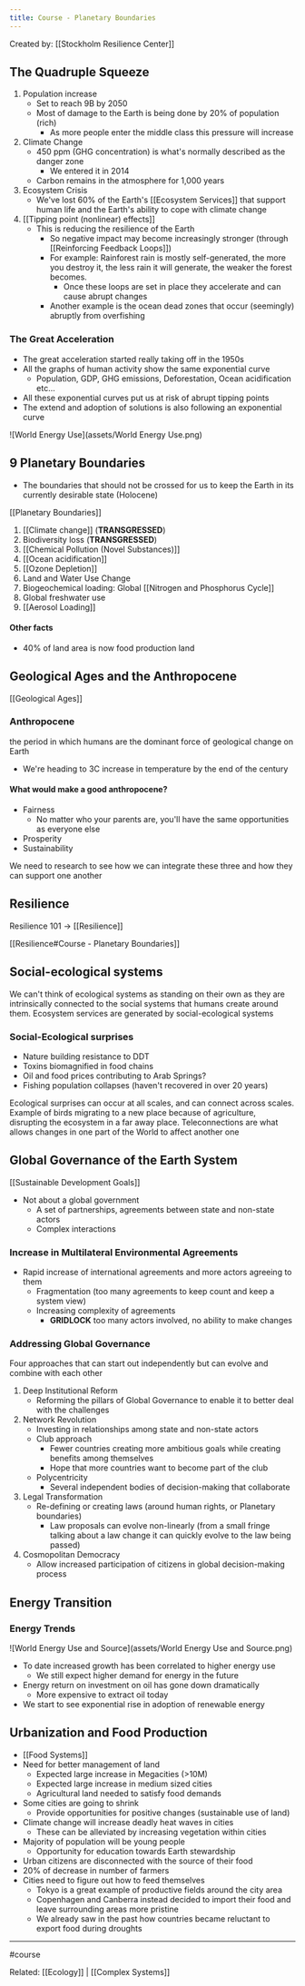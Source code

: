 ```yaml
---
title: Course - Planetary Boundaries
---
```

Created by: [[Stockholm Resilience Center]]

## The Quadruple Squeeze
1. Population increase
	- Set to reach 9B by 2050
	- Most of damage to the Earth is being done by 20% of population (rich)
		- As more people enter the middle class this pressure will increase
2. Climate Change
	- 450 ppm (GHG concentration) is what's normally described as the danger zone
		- We entered it in 2014
	- Carbon remains in the atmosphere for 1,000 years
3. Ecosystem Crisis
	- We've lost 60% of the Earth's [[Ecosystem Services]] that support human life and the Earth's ability to cope with climate change
4. [[Tipping point (nonlinear) effects]]
	- This is reducing the resilience of the Earth
		- So negative impact may become increasingly stronger (through [[Reinforcing Feedback Loops]])
		- For example: Rainforest rain is mostly self-generated, the more you destroy it, the less rain it will generate, the weaker the forest becomes.
			- Once these loops are set in place they accelerate and can cause abrupt changes
		- Another example is the ocean dead zones that occur (seemingly) abruptly from overfishing

### The Great Acceleration
- The great acceleration started really taking off in the 1950s
- All the graphs of human activity show the same exponential curve
	- Population, GDP, GHG emissions, Deforestation, Ocean acidification etc...
- All these exponential curves put us at risk of abrupt tipping points
- The extend and adoption of solutions is also following an exponential curve

![World Energy Use](assets/World Energy Use.png)

## 9 Planetary Boundaries
- The boundaries that should not be crossed for us to keep the Earth in its currently desirable state (Holocene)

[[Planetary Boundaries]]
1. [[Climate change]] (**TRANSGRESSED**)
2. Biodiversity loss (**TRANSGRESSED**)
3. [[Chemical Pollution (Novel Substances)]]
4. [[Ocean acidification]]
5. [[Ozone Depletion]]
6. Land and Water Use Change
7. Biogeochemical loading: Global [[Nitrogen and Phosphorus Cycle]]
8. Global freshwater use
9. [[Aerosol Loading]]

#### Other facts
- 40% of land area is now food production land


## Geological Ages and the Anthropocene
[[Geological Ages]]

### Anthropocene
the period in which humans are the dominant force of geological change on Earth

- We're heading to 3C increase in temperature by the end of the century

#### What would make a good anthropocene?
- Fairness
	- No matter who your parents are, you'll have the same opportunities as everyone else
- Prosperity
- Sustainability

We need to research to see how we can integrate these three and how they can support one another

## Resilience
Resilience 101 → [[Resilience]]

[[Resilience#Course - Planetary Boundaries]]

## Social-ecological systems
We can't think of ecological systems as standing on their own as they are intrinsically connected to the social systems that humans create around them. Ecosystem services are generated by social-ecological systems

### Social-Ecological surprises
- Nature building resistance to DDT
- Toxins biomagnified in food chains
- Oil and food prices contributing to Arab Springs?
- Fishing population collapses (haven't recovered in over 20 years)

Ecological surprises can occur at all scales, and can connect across scales. Example of birds migrating to a new place because of agriculture, disrupting the ecosystem in a far away place. Teleconnections are what allows changes in one
part of the World to affect another one


## Global Governance of the Earth System
[[Sustainable Development Goals]]

- Not about a global government
	- A set of partnerships, agreements between state and non-state actors
	- Complex interactions

### Increase in Multilateral Environmental Agreements
- Rapid increase of international agreements and more actors agreeing to them
	- Fragmentation (too many agreements to keep count and keep a system view)
	- Increasing complexity of agreements
		- **GRIDLOCK** too many actors involved, no ability to make changes

### Addressing Global Governance
Four approaches that can start out independently but can evolve and combine with each other

1. Deep Institutional Reform
	- Reforming the pillars of Global Governance to enable it to better deal with the challenges
2. Network Revolution
	- Investing in relationships among state and non-state actors
	- Club approach
		- Fewer countries creating more ambitious goals while creating benefits among themselves
		- Hope that more countries want to become part of the club
	- Polycentricity
		- Several independent bodies of decision-making that collaborate
3. Legal Transformation
	- Re-defining or creating laws (around human rights, or Planetary boundaries)
		- Law proposals can evolve non-linearly (from a small fringe talking about a law change it can quickly evolve to the law being passed)
4. Cosmopolitan Democracy
	- Allow increased participation of citizens in global decision-making process

## Energy Transition
### Energy Trends
![World Energy Use and Source](assets/World Energy Use and Source.png)

- To date increased growth has been correlated to higher energy use
	- We still expect higher demand for energy in the future
- Energy return on investment on oil has gone down dramatically
	- More expensive to extract oil today
- We start to see exponential rise in adoption of renewable energy


## Urbanization and Food Production
- [[Food Systems]]
- Need for better management of land
	- Expected large increase in Megacities (>10M)
	- Expected large increase in medium sized cities
	- Agricultural land needed to satisfy food demands
- Some cities are going to shrink
	- Provide opportunities for positive changes (sustainable use of land)
- Climate change will increase deadly heat waves in cities
	- These can be alleviated by increasing vegetation within cities
- Majority of population will be young people
	- Opportunity for education towards Earth stewardship
- Urban citizens are disconnected with the source of their food
- 20% of decrease in number of farmers
- Cities need to figure out how to feed themselves
	- Tokyo is a great example of productive fields around the city area
	- Copenhagen and Canberra instead decided to import their food and leave surrounding areas more pristine
	- We already saw in the past how countries became reluctant to export food during droughts

-------------------
#course

Related: [[Ecology]] | [[Complex Systems]]
